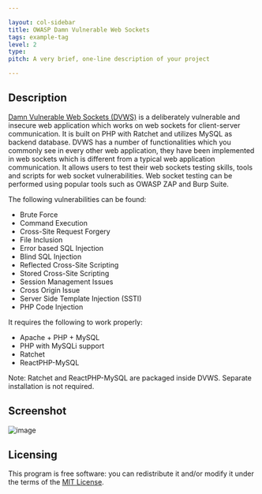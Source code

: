```yaml
---

layout: col-sidebar
title: OWASP Damn Vulnerable Web Sockets
tags: example-tag
level: 2
type: 
pitch: A very brief, one-line description of your project

---
```


## Description
[Damn Vulnerable Web Sockets (DVWS)](https://github.com/interference-security/DVWS) is a deliberately vulnerable and insecure web application which works on web sockets for client-server communication. It is built on PHP with Ratchet and utilizes MySQL as backend database. DVWS has a number of functionalities which you commonly see in every other web application, they have been implemented in web sockets which is different from a typical web application communication. It allows users to test their web sockets testing skills, tools and scripts for web socket vulnerabilities. Web socket testing can be performed using popular tools such as OWASP ZAP and Burp Suite.

The following vulnerabilities can be found:
- Brute Force
- Command Execution
- Cross-Site Request Forgery
- File Inclusion
- Error based SQL Injection
- Blind SQL Injection
- Reflected Cross-Site Scripting
- Stored Cross-Site Scripting
- Session Management Issues
- Cross Origin Issue
- Server Side Template Injection (SSTI)
- PHP Code Injection

It requires the following to work properly:
- Apache + PHP + MySQL
- PHP with MySQLi support
- Ratchet
- ReactPHP-MySQL

Note: Ratchet and ReactPHP-MySQL are packaged inside DVWS. Separate installation is not required.

## Screenshot
![image](https://user-images.githubusercontent.com/5358495/119394820-a725e580-bca0-11eb-9cc7-d31fc30572ce.png)

## Licensing
This program is free software: you can redistribute it and/or modify it under the terms of the [MIT License](https://github.com/interference-security/DVWS/blob/master/LICENSE).
